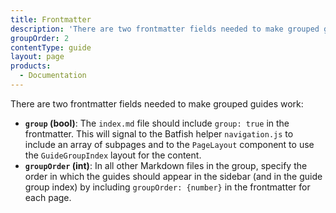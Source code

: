 ```yaml
---
title: Frontmatter
description: 'There are two frontmatter fields needed to make grouped guides work: group and groupOrder.'
groupOrder: 2
contentType: guide
layout: page
products:
  - Documentation
---
```


There are two frontmatter fields needed to make grouped guides work:

- **`group` (bool)**: The `index.md` file should include `group: true` in the frontmatter. This will signal to the Batfish helper `navigation.js` to include an array of subpages and to the `PageLayout` component to use the `GuideGroupIndex` layout for the content.
- **`groupOrder` (int)**: In all other Markdown files in the group, specify the order in which the guides should appear in the sidebar (and in the guide group index) by including `groupOrder: {number}` in the frontmatter for each page.
